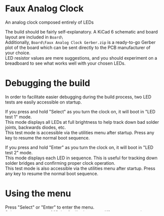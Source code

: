 # Faux Analog Clock

An analog clock composed entirely of LEDs

The build should be fairly self-explanatory. A KiCad 6 schematic and board layout are included in `Board\`  
Additionally, `Board\Faux Analog Clock Gerber.zip` is a ready-to-go Gerber plot of the board which can be sent directly to the PCB manufacturer of your choice.  
LED resistor values are mere suggestions, and you should experiment on a breadboard to see what works well with your chosen LEDs.


# Debugging the build

In order to facilitate easier debugging during the build process, two LED tests are easily accessible on startup.  

If you press and hold "Select" as you turn the clock on, it will boot in "LED test 1" mode.  
This mode displays all LEDs at full brightness to help track down bad solder joints, backwards diodes, etc.  
This test mode is accessible via the utilities menu after startup. Press any key to resume the normal boot sequence.  

If you press and hold "Enter" as you turn the clock on, it will boot in "LED test 2" mode.  
This mode displays each LED in sequence. This is useful for tracking down solder bridges and confirming proper clock operation.  
This test mode is also accessible via the utilities menu after startup. Press any key to resume the normal boot sequence.  


# Using the menu

Press "Select" or "Enter" to enter the menu.  
Subsequent presses of "Select" will advance to different menu options.  
Pressing "Enter" will choose a menu option (either changing a setting or opening a submenu.)  
Pressing and holding "Select" for the amount of time defined by MENU_BACK_BUTTON_LONG_PRESS_MS will return to the previous menu (or close the menu if at the top menu.)  
If no buttons are pressed for MENU_TIMEOUT_MS milliseconds, the menu will close on its own.


## Main menu options
- tZ (72) = Timezone
- dS (d5) = Daylight Saving Time
- FE (FE) = Face effects (Clock face ring effects)
- Fd (Fd) = Fade effects
- br (br) = Brightness
- nb (nb) = Night brightness (multiplied by brightness)
- dY (d4) = Display mode
- UT (U7) = Utilities


## Timezone menu

In this menu, you can select the timezone offset of the clock, in whole hour increments.  
These values are displayed in hexadecimal (sorry, 7-segment displays) ranging from "-C" (-12 hours) to "E" (+14 hours)


## Daylight Saving Time menu

In this menu, you can set whether DST is in effect ("Y") or not ("n")


## Face Effects menu

This menu controls the face edge lighting.
- "on" = Face effects are turned on (fading between inner and outer at sunrise/sunset)
- "ou" = Face effects are turned off, always light outer clock face ring
- "in" = Face effects are turned off, always light inner clock face ring
- "bo" = Face effects are turned off, always light both clock face rings


## Fade Effects menu

This menu turns the LED intensity fade effects on ("Y") or off ("n")


## Brightness menu

This menu controls overall clock LED brightness from 1 (dimmest) to 10 (brightest).


## Night Brightness menu

This menu controls overall clock LED brightness at night (from 6 PM to 6 AM) from 1 (dimmest) to 10 (brightest).  
This value is multiplied by the overall clock brightness, making it effectively a scalar for clock brightness that's only applied at night.


## Display mode menu

This menu allows you to select between different clock face display modes.
- "An" = Analog mode. This is the classic analog clock face, showing one LED for hours, one for minutes, and one for seconds.
- "bn" = Binary mode. This mode displays H/M/S in binary. The LSb is at 12 o'clock, and the bits are displayed in clockwise order from there. The hours use 3 LEDs per bit (displaying a 4-bit number in total), and the minutes and seconds each use 10 LEDs per bit (displaying a 6-bit number).
- "F1" = Fill mode 1. This mode fills the hour/minute/second rings as time progresses, clearing them at the turn of the minute/hour.
- "F2" = Fill mode 2. This mode fills the hour/minute/second rings on even minutes/hours/AM (respectively), and empties the rings on odd mintes/hours/PM.
- "In" = Inverted analog mode. This is the same as analog move, except that the LEDs are inverted.


## Utilities menu

This menu includes some useful utilities for testing your clock build.
- "RS" ("r5") = Reset the current time using the GPS
- "L1"        = Run LED test 1 (light all LEDs at max intensity) (press any button to end)
- "L2"        = Run LED test 2 (light LEDs at max intensity sequentially) (press any button to end)



# Customizing the clock

## Faux_Analog_Clock.ino

At the top of `Firmware/Faux_Analog_Clock/Faux_Analog_Clock.ino`, you can find many constants defined which alter the behavior of the clock.

You can change the fade animation rate by modifying variables in the "Animation timing variables" section.
- CLOCK_ANIM_*_FADE_TIME = The number of microseconds between each time the LEDs fade by 1 unit of intensity (255 is the max LED intensity)

Menu behavior can be configured as well:
- MENU_TIMEOUT_MS                = The number of milliseconds until the menu auto-closes after the last button press.
- MENU_BACK_BUTTON_LONG_PRESS_MS = The number of milliseconds the user must hold the "Select" button to return to the previous menu.

You can also change how often the GPS is used to set the RTC:
- TIMEKEEPER_GPS_TIME_SET_INTERVAL_SECONDS = Seconds in between time resets.


## ClockFace.h

FACE_INNER_HOURLY_BRIGHTNESS and FACE_OUTER_HOURLY_BRIGHTNESS define the brightness of the inner and outer edge rings on a per-hour basis.  
The first entry in each array is the brightness at midnight (hour 0), and the rest of the entries count up from there (1 AM, 2 AM, etc.)


## Pendulum.h
PENDULUM_LED_INDEX contains the LED indices of the pendulum for each individual millisecond following a second tick.  
The default pattern is a sinusoidal pendulum pattern that starts in the center and swings right then left.


## Timekeeper.h

In `Firmware/Faux_Analog_Clock/Timekeeper.h`, commenting out the following line will cause the timekeeper to use an internal millis()-based RTC rather than external RTC hardware:
```
#define USE_HARDWARE_RTC 1
```

You can also modify the amount of time that the timekeeper will attempt to get a fix before forcibly resetting the GPS (the default is 15 minutes):
```
#define GPS_RESET_TIMEOUT_MS 900000
```

